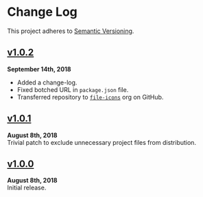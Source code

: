 Change Log
==========

This project adheres to [Semantic Versioning](http://semver.org).

[Staged]: https://github.com/file-icons/MappedDisposable/compare/v1.0.2...HEAD


[v1.0.2](https://github.com/file-icons/MappedDisposable/releases/tag/v1.0.2)
--------------------------------------------------------------------------------
**September 14th, 2018**  
* Added a change-log.
* Fixed botched URL in `package.json` file.
* Transferred repository to [`file-icons`][] org on GitHub.

[`file-icons`]: https://github.com/file-icons


[v1.0.1](https://github.com/file-icons/MappedDisposable/releases/tag/v1.0.1)
--------------------------------------------------------------------------------
**August 8th, 2018**  
Trivial patch to exclude unnecessary project files from distribution.


[v1.0.0](https://github.com/file-icons/MappedDisposable/releases/tag/v1.0.0)
--------------------------------------------------------------------------------
**August 8th, 2018**  
Initial release.
